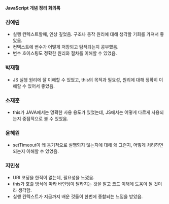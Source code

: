 **JavaScript 개념 정리 회의록**

### 김예림
- 실행 컨텍스트할때, 인상 깊었음. 구조나 동작 원리에 대해 생각할 기회를 가져서 좋았음.
- 컨텍스트에 변수가 어떻게 저장되고 탐색되는지 공부했음.
- 변수 호이스팅도 정확한 원리와 절차를 이해할 수 있었음.

### 박재형
- JS 실행 원리에 잘 이해할 수 있었고, this의 목적과 필요성, 원리에 대해 정확히 이해할 수 있어서 좋았음.

### 소재훈
- this가 JAVA에서는 명확한 사용 용도가 있었는데, JS에서는 어떻게 다르게 사용되는지 중점적으로 볼 수 있었음.

### 윤혜원
- setTimeout이 왜 동기적으로 실행되지 않는지에 대해 왜 그런지, 어떻게 처리하면 되는지 이해할 수 있었음.

### 지민성
- URI 코딩을 한적이 없는데, 필요성을 느꼈음. 
- this가 호출 방식에 따라 바인딩이 달라지는 것을 알고 코드 이해에 도움이 될 것이라 생각함. 
- 실행 컨텍스트가 지금까지 배운 것들이 한번에 종합되는 느낌을 받았음.